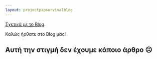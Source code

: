```yaml
---
layout: projectpapsurvivalblog
---
```


[Σχετικά με το Blog](./about-blog).

Καλώς ήρθατε στο Blog μας!

## Αυτή την στιγμή δεν έχουμε κάποιο άρθρο ☹️

